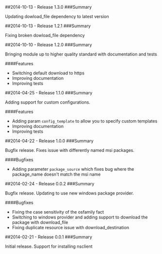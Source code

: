 ##2014-10-13 - Release 1.3.0
###Summary

  Updating dowload_file dependency to latest version

##2014-10-13 - Release 1.2.1
###Summary

  Fixing broken dowload_file dependency

##2014-10-10 - Release 1.2.0
###Summary

  Bringing module up to higher quality standard with documentation and tests

####Features

- Switching default download to https
- Improving documentation
- Improving tests

##2014-04-25 - Release 1.1.0
###Summary

  Adding support for custom configurations.

####Features
 - Adding param `config_template` to allow you to specify custom templates
 - Improving documentation
 - Improving tests

##2014-04-22 - Release 1.0.0
###Summary

  Bugfix release. Fixes issue with differently named msi packages.

####Bugfixes
 - Adding parameter `package_source` which fixes bug where the package_name doesn't match the msi name

##2014-02-24 - Release 0.0.2
###Summary

  Bugfix release. Updating to use new windows package provider.

####Bugfixes
 - Fixing the case sensitivity of the osfamily fact
 - Switching to windows provider and adding support to download the package with download_file
 - Fixing duplicate resource issue with download_destination

##2014-02-21 - Release 0.0.1
###Summary

  Initial release. Support for installing nsclient

